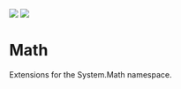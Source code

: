 ![](https://img.shields.io/github/license/Woody230/CSharpExtensions)
[![](https://img.shields.io/nuget/v/Woody230.Math)](https://www.nuget.org/packages/Woody230.Math)

# Math

Extensions for the System.Math namespace.